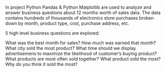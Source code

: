 In project Python Pandas & Python Matplotlib are used to analyze and answer business questions about 12 months worth of sales data. The data contains hundreds of thousands of electronics store purchases broken down by month, product type, cost, purchase address, etc.

5 high level business questions are explored:

What was the best month for sales? How much was earned that month?
What city sold the most product?
What time should we display advertisemens to maximize the likelihood of customer’s buying product?
What products are most often sold together?
What product sold the most? Why do you think it sold the most?